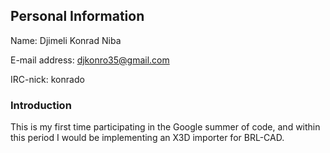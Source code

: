 ## Personal Information

Name: Djimeli Konrad Niba

E-mail address: djkonro35@gmail.com

IRC-nick: konrado

### Introduction

This is my first time participating in the Google summer of code, and
within this period I would be implementing an X3D importer for BRL-CAD.
